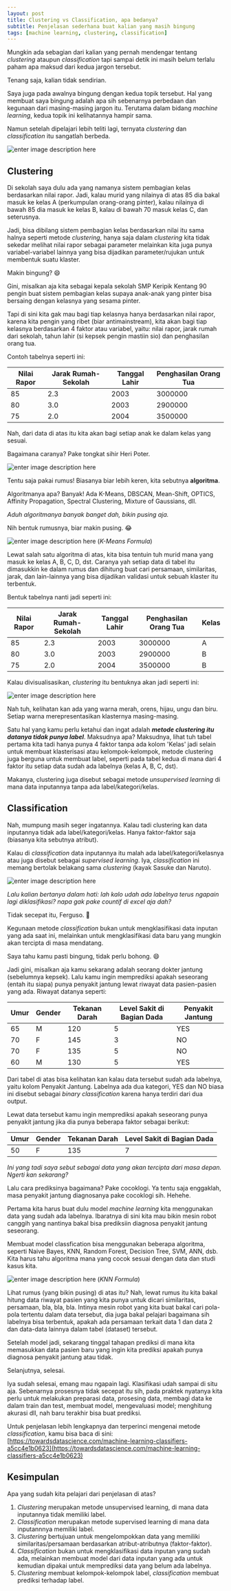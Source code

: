 ```yaml
---
layout: post
title: Clustering vs Classification, apa bedanya?
subtitle: Penjelasan sederhana buat kalian yang masih bingung
tags: [machine learning, clustering, classification]
---
```


Mungkin ada sebagian dari kalian yang pernah mendengar tentang *clustering* ataupun *classification* tapi sampai detik ini masih belum terlalu paham apa maksud dari kedua jargon tersebut.

Tenang saja, kalian tidak sendirian. 

Saya juga pada awalnya bingung dengan kedua topik tersebut. Hal yang membuat saya bingung adalah apa sih sebenarnya perbedaan dan kegunaan dari masing-masing jargon itu. Terutama dalam bidang *machine learning*,  kedua topik ini kelihatannya hampir sama. 

Namun setelah dipelajari lebih teliti lagi, ternyata *clustering* dan *classification* itu sangatlah berbeda.

![enter image description here](https://media2.giphy.com/media/gKsJUddjnpPG0/200.gif)

## Clustering

Di sekolah saya dulu ada yang namanya sistem pembagian kelas berdasarkan nilai rapor. Jadi, kalau murid yang nilainya di atas 85 dia bakal masuk ke kelas A (perkumpulan orang-orang pinter), kalau nilainya di bawah 85 dia masuk ke kelas B, kalau di bawah 70 masuk kelas C, dan seterusnya.

Jadi, bisa dibilang sistem pembagian kelas berdasarkan nilai itu sama halnya seperti metode *clustering*, hanya saja dalam *clustering* kita tidak sekedar melihat nilai rapor sebagai parameter melainkan kita juga punya variabel-variabel lainnya yang bisa dijadikan parameter/rujukan untuk membentuk suatu klaster.

Makin bingung? 😄

Gini, misalkan aja kita sebagai kepala sekolah SMP Keripik Kentang 90 pengin buat sistem pembagian kelas supaya anak-anak yang pinter bisa bersaing dengan kelasnya yang sesama pinter. 

Tapi di sini kita gak mau bagi tiap kelasnya hanya berdasarkan nilai rapor, karena kita pengin yang ribet (biar antimainstream), kita akan bagi tiap kelasnya berdasarkan 4 faktor atau variabel, yaitu: nilai rapor, jarak rumah dari sekolah, tahun lahir (si kepsek pengin mastiin sio) dan penghasilan orang tua.

Contoh tabelnya seperti ini:

| Nilai Rapor | Jarak Rumah-Sekolah | Tanggal Lahir | Penghasilan Orang Tua |
|-------------|---------------------|---------------|-----------------------|
| 85          | 2.3                 | 2003          | 3000000               |
| 80          | 3.0                 | 2003          | 2900000               |
| 75          | 2.0                 | 2004          | 3500000               |

Nah, dari data di atas itu kita akan bagi setiap anak ke dalam kelas yang sesuai. 

Bagaimana caranya? Pake tongkat sihir Heri Poter. 

![enter image description here](https://i.imgflip.com/298uyj.jpg)

Tentu saja pakai rumus! Biasanya biar lebih keren, kita sebutnya **algoritma**. 

Algoritmanya apa? Banyak! Ada K-Means, DBSCAN, Mean-Shift, OPTICS, Affinity Propagation, Spectral Clustering, Mixture of Gaussians, dll.

*Aduh algoritmanya banyak banget dah, bikin pusing aja.*

Nih bentuk rumusnya, biar makin pusing. 😂

![enter image description here](https://1.bp.blogspot.com/-XLLMbsgdlpY/WjpTU1KeV7I/AAAAAAAAAiA/uXBrYQjTdkED8OY1LPEZgT9fEXgNRU2awCLcBGAs/s1600/k-Means+Equation.jpg)
(*K-Means Formula*)

Lewat salah satu algoritma di atas, kita bisa tentuin tuh murid mana yang masuk ke kelas A, B, C, D, dst. Caranya yah setiap data di tabel itu dimasukkin ke dalam rumus dan dihitung buat cari persamaan, similaritas, jarak, dan lain-lainnya yang bisa dijadikan validasi untuk sebuah klaster itu terbentuk.

Bentuk tabelnya nanti jadi seperti ini:

| Nilai Rapor | Jarak Rumah-Sekolah | Tanggal Lahir | Penghasilan Orang Tua | Kelas |
|-------------|---------------------|---------------|-----------------------|-------|
| 85          | 2.3                 | 2003          | 3000000               | A     |
| 80          | 3.0                 | 2003          | 2900000               | B     |
| 75          | 2.0                 | 2004          | 3500000               | B     |

Kalau divisualisasikan, *clustering* itu bentuknya akan jadi seperti ini:

![enter image description here](https://theanlim.rbind.io/post/2018-04-19-cllustering-k-means-k-means-and-gganimate_files/figure-html/unnamed-chunk-2-1.png)

Nah tuh, kelihatan kan ada yang warna merah, orens, hijau, ungu dan biru. Setiap warna merepresentasikan klasternya masing-masing.

Satu hal yang kamu perlu ketahui dan ingat adalah ***metode *clustering* itu datanya tidak punya label***.  Maksudnya apa? Maksudnya, lihat tuh tabel pertama  kita tadi hanya punya 4 faktor tanpa ada kolom 'Kelas' jadi selain untuk membuat klasterisasi atau kelompok-kelompok, metode clustering juga berguna untuk membuat label, seperti pada tabel kedua di mana dari 4 faktor itu setiap data sudah ada labelnya (kelas A, B, C, dst).

Makanya, clustering juga disebut sebagai metode *unsupervised learning* di mana data inputannya tanpa ada label/kategori/kelas. 

## Classification

Nah, mumpung masih seger ingatannya. Kalau tadi clustering kan data inputannya tidak ada label/kategori/kelas. Hanya faktor-faktor saja (biasanya kita sebutnya atribut).

Kalau di *classification* data inputannya itu malah ada label/kategori/kelasnya atau juga disebut sebagai *supervised learning*. Iya, *classification* ini memang bertolak belakang sama *clustering* (kayak Sasuke dan Naruto).

![enter image description here](https://steamuserimages-a.akamaihd.net/ugc/788633307782113662/B24715C711DFC125C6A3A8E391138C7FCE629B3B/)

*Lalu kalian bertanya dalam hati: lah kalo udah ada labelnya terus ngapain lagi diklasifikasi? napa gak pake countif di excel aja dah?*

Tidak secepat itu, Ferguso. 🤣

Kegunaan metode *classification* bukan untuk mengklasifikasi data inputan yang ada saat ini, melainkan untuk mengklasifikasi data baru yang mungkin akan tercipta di masa mendatang.

Saya tahu kamu pasti bingung, tidak perlu bohong. 😄

Jadi gini, misalkan aja kamu sekarang adalah seorang dokter jantung (sebelumnya kepsek). Lalu kamu ingin memprediksi apakah seseorang (entah itu siapa) punya penyakit jantung lewat riwayat data pasien-pasien yang ada. Riwayat datanya seperti:

| Umur | Gender | Tekanan Darah | Level Sakit di Bagian Dada | Penyakit Jantung |
|------|--------|---------------|----------------------------|------------------|
| 65   | M      | 120           | 5                          | YES              |
| 70   | F      | 145           | 3                          | NO               |
| 70   | F      | 135           | 5                          | NO               |
| 60   | M      | 130           | 5                          | YES              |

Dari tabel di atas bisa kelihatan kan kalau data tersebut sudah ada labelnya, yaitu kolom Penyakit Jantung. Labelnya ada dua kategori, YES dan NO biasa ini disebut sebagai *binary classification* karena hanya terdiri dari dua output.

Lewat data tersebut kamu ingin memprediksi apakah seseorang punya penyakit jantung jika dia punya beberapa faktor sebagai berikut:

| Umur | Gender | Tekanan Darah | Level Sakit di Bagian Dada |
|------|--------|---------------|----------------------------|
| 50   | F      | 135           | 7                          |

*Ini yang tadi saya sebut sebagai data yang akan tercipta dari masa depan. Ngerti kan sekarang?*

Lalu cara prediksinya bagaimana? Pake cocoklogi. Ya tentu saja enggaklah, masa penyakit jantung diagnosanya pake cocoklogi sih. Hehehe.

Pertama kita harus buat dulu model *machine learning* kita menggunakan data yang sudah ada labelnya. Ibaratnya di sini kita mau bikin mesin robot canggih yang nantinya bakal bisa prediksiin diagnosa penyakit jantung seseorang.

Membuat model classfication bisa menggunakan beberapa algoritma, seperti Naive Bayes, KNN, Random Forest, Decision Tree, SVM, ANN, dsb. Kita harus tahu algoritma mana yang cocok sesuai dengan data dan studi kasus kita.

![enter image description here](https://miro.medium.com/max/952/1*BQJFF3cktR_Kn32vM4CmeQ.png)
(*KNN Formula*)

Lihat rumus (yang bikin pusing) di atas itu? Nah, lewat rumus itu kita bakal hitung data riwayat pasien yang kita punya untuk dicari similaritas, persamaan, bla, bla, bla. Intinya mesin robot yang kita buat bakal cari pola-pola tertentu dalam data tersebut, dia juga bakal pelajari bagaimana sih labelnya bisa terbentuk, apakah ada persamaan terkait data 1 dan data 2 dan data-data lainnya dalam tabel (dataset) tersebut.

Setelah model jadi, sekarang tinggal tahapan prediksi di mana kita memasukkan data pasien baru yang ingin kita prediksi apakah punya diagnosa penyakit jantung atau tidak.

Selanjutnya, selesai. 

Iya sudah selesai, emang mau ngapain lagi. Klasifikasi udah sampai di situ aja. Sebenarnya prosesnya tidak secepat itu sih, pada praktek nyatanya kita perlu untuk melakukan preparasi data, prosesing data, membagi data ke dalam train dan test, membuat model, mengevaluasi model; menghitung akurasi dll, nah baru terakhir bisa buat prediksi.

Untuk penjelasan lebih lengkapnya dan terperinci mengenai metode *classification*, kamu bisa baca di sini: [https://towardsdatascience.com/machine-learning-classifiers-a5cc4e1b0623](https://towardsdatascience.com/machine-learning-classifiers-a5cc4e1b0623)

## Kesimpulan

Apa yang sudah kita pelajari dari penjelasan di atas?
1. *Clustering* merupakan metode unsupervised learning, di mana data inputannya tidak memiliki label. 
2. *Classification* merupakan metode supervised learning di mana data inputannnya memiliki label.
3. *Clustering* bertujuan untuk mengelompokkan data yang memiliki similaritas/persamaan berdasarkan atribut-atributnya (faktor-faktor).
4. *Classification* bukan untuk mengklasifikasi data inputan yang sudah ada, melainkan membuat model dari data inputan yang ada untuk kemudian dipakai untuk memprediksi data yang belum ada labelnya.
5. *Clustering* membuat kelompok-kelompok label, *classification* membuat prediksi terhadap label. 
